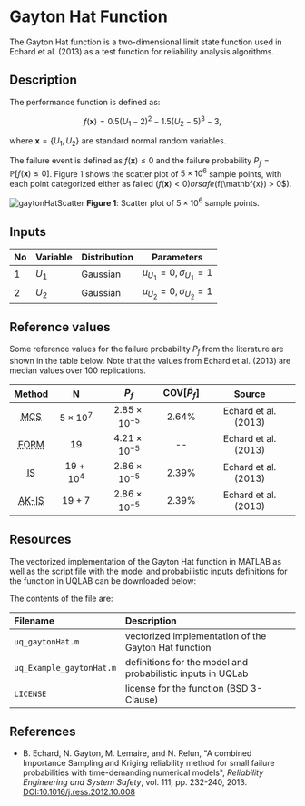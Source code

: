 # Gayton Hat Function

[//]: # "Benchmark type: test-function"
[//]: # "Application fields: reliability"
[//]: # "Dimension: 2-dimension"

The Gayton Hat function is a two-dimensional limit state function used in Echard et al. (2013) as a test function for reliability analysis algorithms.

## Description

The performance function is defined as:

$$
f(\mathbf{x}) = 0.5 (U_1 - 2)^2 - 1.5(U_2 - 5)^3 - 3,
$$

where $\mathbf{x} = \{U_1, U_2\}$ are standard normal random variables.

The failure event is defined as $f(\mathbf{x}) \leq 0$ and the failure probability $P_f = \mathbb{P}[f(\mathbf{x}) \leq 0]$. Figure 1 shows the scatter plot of $5\times 10^6$ sample points, with each point categorized either as failed ($f(\mathbf{x}) < 0) or safe ($f(\mathbf{x}) > 0$).

![gaytonHatScatter](/home/wdamar/projects/uq-benchmarks/test-functions/gaytonHat/gaytonHatScatter.png)
**Figure 1**: Scatter plot of $5 \times 10^6$ sample points.

## Inputs

| No | Variable | Distribution | Parameters |
| - | - | - | - |
| 1 | $U_1$ | Gaussian | $\mu_{U_1} = 0, \sigma_{U_1} = 1$ |
| 2 | $U_2$ | Gaussian | $\mu_{U_2} = 0, \sigma_{U_2} = 1$ |

## Reference values

Some reference values for the failure probability $P_f$ from the literature are shown in the table below. Note that the values from Echard et al. (2013) are median values over $100$ replications.

|  Method  |     N    |  $P_f$  | $\text{COV}[\hat{P}_f]$ | Source  |
| :------: | :------: | :-----: | :---------------------: | :------: |
| <abbr title="Monte Carlo simulation">MCS</abbr> | $5\times 10^7$ | $2.85 \times 10^{-5}$ | $2.64\%$ | Echard et al. (2013) |
| <abbr title="First-order Reliability Method">FORM</abbr> | $19$ | $4.21 \times 10^{-5}$ | -- | Echard et al. (2013) |
| <abbr title="Importance Sampling">IS</abbr> | $19 + 10^{4}$ | $2.86 \times 10^{-5}$ | $2.39\%$ | Echard et al. (2013) |
| <abbr title="Adaptive Kriging - Importance Sampling">AK-IS</abbr> | $19 + 7$ | $2.86 \times 10^{-5}$ | $2.39\%$ | Echard et al. (2013) |

## Resources

The vectorized implementation of the Gayton Hat function in MATLAB as well as the script file with the model and probabilistic inputs definitions for the function in UQLAB can be downloaded below:
 
The contents of the file are:

| Filename | Description |
| :- | :- |
| `uq_gaytonHat.m` | vectorized implementation of the Gayton Hat function |
| `uq_Example_gaytonHat.m` | definitions for the model and probabilistic inputs in UQLab |
| `LICENSE` | license for the function (BSD 3-Clause) |

## References

* B. Echard, N. Gayton, M. Lemaire, and N. Relun, "A combined Importance Sampling and Kriging reliability method for small failure probabilities with time-demanding numerical models", _Reliability Engineering and System Safety_, vol. 111, pp. 232-240, 2013. [DOI:10.1016/j.ress.2012.10.008](https://doi.org/10.1016/j.ress.2012.10.008)
